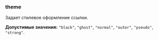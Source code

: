 ### theme

Задает стилевое оформление ссылки.

<!-- props:start -->
**Допустимые значения:** `"black"`, `"ghost"`, `"normal"`, `"outer"`, `"pseudo"`, `"strong"`.
<!-- props:end -->
